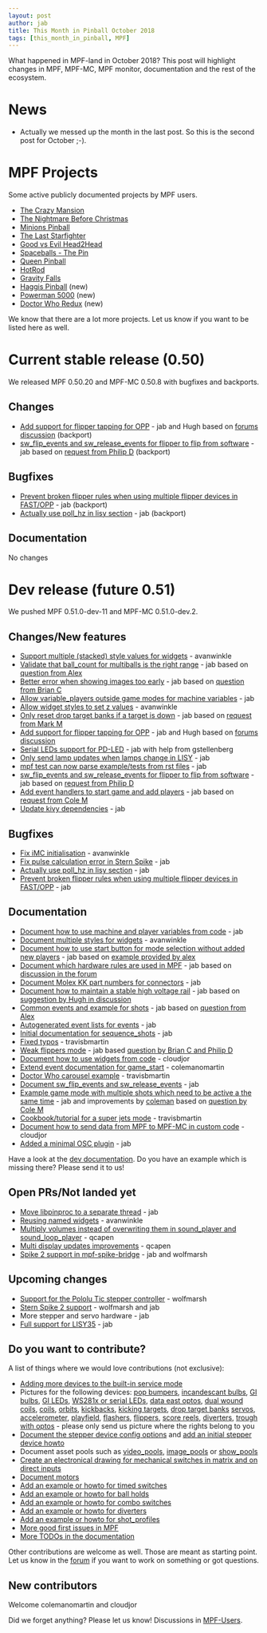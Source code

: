 ```yaml
---
layout: post
author: jab
title: This Month in Pinball October 2018
tags: [this_month_in_pinball, MPF]
---
```

What happened in MPF-land in October 2018?
This post will highlight changes in MPF, MPF-MC, MPF monitor, documentation
and the rest of the ecosystem.

# News

* Actually we messed up the month in the last post. So this is the second post for October ;-).

# MPF Projects

Some active publicly documented projects by MPF users.

* [The Crazy Mansion](https://pinside.com/pinball/forum/topic/the-crazy-mansion-by-the-pinball-amigos)
* [The Nightmare Before Christmas](https://pinside.com/pinball/forum/topic/the-nightmare-before-christmas)
* [Minions Pinball](https://pinside.com/pinball/forum/topic/we-are-building-a-minions-pinball-updates-every-friday)
* [The Last Starfighter](https://pinside.com/pinball/forum/topic/southern-california-homebrew-anyone-interested/)
* [Good vs Evil Head2Head](https://pinside.com/pinball/forum/topic/head2head-custom-pinball-machine-good-vs-evil)
* [Spaceballs - The Pin](https://pinside.com/pinball/forum/topic/spaceballs-the-pin/)
* [Queen Pinball](https://pinside.com/pinball/forum/topic/flash-retheme-project/)
* [HotRod](https://pinside.com/pinball/forum/topic/gottlieb-hot-rod-a-tribute-to-classic-em-pinball)
* [Gravity Falls](https://pinside.com/pinball/forum/topic/gravity-falls)
* [Haggis Pinball](https://www.youtube.com/watch?v=Qezv5beKBqM) (new)
* [Powerman 5000](https://github.com/travisbmartin/powerman) (new)
* [Doctor Who Redux](https://github.com/travisbmartin/doctorwho) (new)

We know that there are a lot more projects. Let us know if you want to be listed here as well.

# Current stable release (0.50)

We released MPF 0.50.20 and MPF-MC 0.50.8 with bugfixes and backports.

## Changes

* [Add support for flipper tapping for OPP](https://github.com/missionpinball/mpf/pull/1238) - jab and Hugh based on [forums discussion](https://groups.google.com/forum/#!topic/mpf-users/pKfmv_lmuDc) (backport)
* [sw_flip_events and sw_release_events for flipper to flip from software](https://github.com/missionpinball/mpf/commit/5f84feb6ddc1e1fcdb491f57d38dc8b3c7e8e681) - jab based on [request from Philip D](https://groups.google.com/forum/#!topic/mpf-users/76BQAtIfsZc) (backport)

## Bugfixes

* [Prevent broken flipper rules when using multiple flipper devices in FAST/OPP](https://github.com/missionpinball/mpf/commit/a0162f9ea35abf92a4131ce4f7fa9965b8e5743b) - jab (backport)
* [Actually use poll_hz in lisy section](https://github.com/missionpinball/mpf/pull/1240) - jab (backport)

## Documentation

No changes

# Dev release (future 0.51)

We pushed MPF 0.51.0-dev-11 and MPF-MC 0.51.0-dev.2.

## Changes/New features

* [Support multiple (stacked) style values for widgets](https://github.com/missionpinball/mpf-mc/pull/349) - avanwinkle
* [Validate that ball_count for multiballs is the right range](https://github.com/missionpinball/mpf/pull/1229) - jab based on [question from Alex](https://groups.google.com/forum/#!topic/mpf-users/jQTwpofBysA)
* [Better error when showing images too early](https://github.com/missionpinball/mpf-mc/pull/350) - jab based on [question from Brian C](https://groups.google.com/forum/#!topic/mpf-users/iMivocg70BQ)
* [Allow variable_players outside game modes for machine variables](https://github.com/missionpinball/mpf/pull/1231) - jab
* [Allow widget styles to set z values](https://github.com/missionpinball/mpf-mc/pull/351) - avanwinkle
* [Only reset drop target banks if a target is down](https://github.com/missionpinball/mpf/pull/1236) - jab based on [request from Mark M](https://groups.google.com/forum/#!topic/mpf-users/kHq3dM1PMyo)
* [Add support for flipper tapping for OPP](https://github.com/missionpinball/mpf/pull/1238) - jab and Hugh based on [forums discussion](https://groups.google.com/forum/#!topic/mpf-users/pKfmv_lmuDc)
* [Serial LEDs support for PD-LED](https://github.com/missionpinball/mpf/pull/1239) - jab with help from gstellenberg
* [Only send lamp updates when lamps change in LISY](https://github.com/missionpinball/mpf/commit/a4cd700c488f9290bd4a62cb198d188d75c30da2) - jab
* [mpf test can now parse example/tests from rst files](https://github.com/missionpinball/mpf/commit/89f05214e22bce03b7bcb2047600a11f338053ab) - jab
* [sw_flip_events and sw_release_events for flipper to flip from software](https://github.com/missionpinball/mpf/commit/9a1e6c0f41ccf53645d02804dd0f66eb387a1ee8) - jab based on [request from Philip D](https://groups.google.com/forum/#!topic/mpf-users/76BQAtIfsZc)
* [Add event handlers to start game and add players](https://github.com/missionpinball/mpf/pull/1244) - jab based on [request from Cole M](https://groups.google.com/forum/#!topic/mpf-users/vuUJMdSI2_A)
* [Update kivy dependencies](https://github.com/missionpinball/mpf-mc/pull/354) - jab

## Bugfixes

* [Fix iMC initialisation](https://github.com/missionpinball/mpf-mc/pull/352) - avanwinkle
* [Fix pulse calculation error in Stern Spike](https://github.com/missionpinball/mpf/commit/09f236a40b462cc7e3ea5b7043831b0b8ff1badf) - jab
* [Actually use poll_hz in lisy section](https://github.com/missionpinball/mpf/pull/1240) - jab
* [Prevent broken flipper rules when using multiple flipper devices in FAST/OPP](https://github.com/missionpinball/mpf/commit/16b1a5dc5fd4d3f25764f27e9a0043e1c99f4144) - jab

## Documentation

* [Document how to use machine and player variables from code](https://github.com/missionpinball/mpf/pull/1232) - jab
* [Document multiple styles for widgets](https://github.com/missionpinball/mpf-docs/pull/180) - avanwinkle
* [Document how to use start button for mode selection without added new players](https://github.com/missionpinball/mpf-docs/commit/946426c043a34af7cccd48027fa06fa658799019) - jab based on [example provided by alex](https://groups.google.com/forum/#!topic/mpf-users/e3emzNIxZp0)
* [Document which hardware rules are used in MPF](https://github.com/missionpinball/mpf-docs/commit/d9d95dd66795e2301731eacbc7e1bb7932374f99) - jab based on [discussion in the forum](https://groups.google.com/forum/#!topic/mpf-users/pKfmv_lmuDc)
* [Document Molex KK part numbers for connectors](https://github.com/missionpinball/mpf-docs/commit/4214b32a82f9b4115a6ce831c57ce315fc536578) - jab
* [Document how to maintain a stable high voltage rail](https://github.com/missionpinball/mpf-docs/commit/c1eada55c0c52b009a18b2d5d14431d4d6fce6d6) - jab based on [suggestion by Hugh in discussion](https://groups.google.com/forum/#!topic/mpf-users/7-E62qVTkGA)
* [Common events and example for shots](https://github.com/missionpinball/mpf-docs/commit/2a9a918f6469f9b7b34d08348184fc4925ede93b) - jab based on [question from Alex](https://groups.google.com/forum/#!topic/mpf-users/-BUnwqkcIBE)
* [Autogenerated event lists for events](https://github.com/missionpinball/mpf-docs/commit/08bcd6ae2f11ef4f762976d041338f654c2fe33c) - jab
* [Initial documentation for sequence_shots](https://github.com/missionpinball/mpf-docs/commit/c5fe46c93b3f27bd588d305cf194ddbe201d808c) - jab
* [Fixed typos](https://github.com/missionpinball/mpf-docs/pull/181) - travisbmartin
* [Weak flippers mode](https://github.com/missionpinball/mpf-docs/commit/e13d593671e9e523f78e964ee655a00cae9dad34) - jab based [question by Brian C and Philip D](https://groups.google.com/forum/#!topic/mpf-users/51HrIM0IQrI)
* [Document how to use widgets from code](https://github.com/missionpinball/mpf/pull/1243) - cloudjor
* [Extend event documentation for game_start](https://github.com/missionpinball/mpf/pull/1242) - colemanomartin
* [Doctor Who carousel example](https://github.com/missionpinball/mpf-docs/pull/183) - travisbmartin
* [Document sw_flip_events and sw_release_events](https://github.com/missionpinball/mpf-docs/commit/96f0fc5158a5e12d21dffdb12760d64ed3f2b069) - jab
* [Example game mode with multiple shots which need to be active a the same time](https://github.com/missionpinball/mpf-docs/commit/d6cf7fb5b43844a0425837bb677f473055f213b2) - jab and improvements by [coleman](https://github.com/missionpinball/mpf-docs/pull/184) based on [question by Cole M](https://groups.google.com/forum/#!topic/mpf-users/QnJ_1Hkd-Mk)
* [Cookbook/tutorial for a super jets mode](https://github.com/missionpinball/mpf-docs/pull/185) - travisbmartin
* [Document how to send data from MPF to MPF-MC in custom code](https://github.com/missionpinball/mpf/pull/1245) - cloudjor
* [Added a minimal OSC plugin](https://github.com/missionpinball/mpf/pull/1200) - jab

Have a look at the [dev documentation](https://docs.missionpinball.org/en/dev/).
Do you have an example which is missing there? Please send it to us!

## Open PRs/Not landed yet

* [Move libpinproc to a separate thread](https://github.com/missionpinball/mpf/pull/1195) - jab
* [Reusing named widgets](https://github.com/missionpinball/mpf-mc/pull/353) - avanwinkle
* [Multiply volumes instead of overwriting them in sound_player and sound_loop_player](https://github.com/missionpinball/mpf-mc/pull/333) - qcapen
* [Multi display updates improvements](https://github.com/missionpinball/mpf-mc/pull/323) - qcapen
* [Spike 2 support in mpf-spike-bridge](https://github.com/missionpinball/mpf-spike-bridge/pull/1) - jab and wolfmarsh

## Upcoming changes

* [Support for the Pololu Tic stepper controller](https://github.com/missionpinball/mpf/issues/1217) - wolfmarsh
* [Stern Spike 2 support](https://github.com/missionpinball/mpf/issues/1246) - wolfmarsh and jab
* More stepper and servo hardware - jab
* [Full support for LISY35](https://github.com/missionpinball/mpf/issues/1218) - jab

## Do you want to contribute?

A list of things where we would love contributions (not exclusive):

* [Adding more devices to the built-in service mode](https://github.com/missionpinball/mpf/issues/693)
* Pictures for the following devices: [pop bumpers](https://docs.missionpinball.org/en/dev/mechs/pop_bumpers/index.html),
  [incandescant bulbs](https://docs.missionpinball.org/en/dev/mechs/lights/matrix_lights.html),
  [GI bulbs](https://docs.missionpinball.org/en/dev/mechs/lights/gis.html),
  [GI LEDs](https://docs.missionpinball.org/en/dev/mechs/lights/gis.html),
  [WS281x or serial LEDs](https://docs.missionpinball.org/en/dev/mechs/lights/leds.html),
  [data east optos](docs.missionpinball.org/en/dev/mechs/switches/optos.html),
  [dual wound coils](https://docs.missionpinball.org/en/dev/mechs/coils/dual_wound_coils.html),
  [coils](https://docs.missionpinball.org/en/dev/mechs/coils/index.html),
  [orbits](https://docs.missionpinball.org/en/dev/mechs/loops/index.html),
  [kickbacks](https://docs.missionpinball.org/en/dev/mechs/kickbacks/index.html),
  [kicking targets](https://docs.missionpinball.org/en/dev/mechs/targets/kicking_targets/index.html),
  [drop target banks](https://docs.missionpinball.org/en/dev/mechs/targets/drop_targets/drop_target_bank.html)
  [servos](https://docs.missionpinball.org/en/dev/mechs/servos/index.html),
  [accelerometer](https://docs.missionpinball.org/en/dev/mechs/accelerometers/index.html),
  [playfield](https://docs.missionpinball.org/en/dev/mechs/playfields/index.html),
  [flashers](https://docs.missionpinball.org/en/dev/mechs/lights/flashers.html),
  [flippers](https://docs.missionpinball.org/en/dev/mechs/flippers/index.html),
  [score reels](https://docs.missionpinball.org/en/dev/mechs/score_reels/index.html),
  [diverters](https://docs.missionpinball.org/en/dev/mechs/diverters/index.html),
  [trough with optos](https://docs.missionpinball.org/en/dev/mechs/troughs/index.html) - please only send us picture where the rights belong to you
* [Document the stepper device config options](https://docs.missionpinball.org/en/dev/config/steppers.html) and [add an initial stepper device howto](https://docs.missionpinball.org/en/dev/mechs/steppers/index.html)
* Document asset pools such as [video_pools](https://docs.missionpinball.org/en/dev/config/video_pools.html), [image_pools](https://docs.missionpinball.org/en/dev/config/image_pools.html) or [show_pools](https://docs.missionpinball.org/en/dev/config/show_pools.html)
* [Create an electronical drawing for mechanical switches in matrix and on direct inputs](https://docs.missionpinball.org/en/dev/mechs/switches/mechanical_switches.html)
* [Document motors](https://docs.missionpinball.org/en/dev/mechs/motors/index.html)
* [Add an example or howto for timed switches](https://docs.missionpinball.org/en/dev/game_logic/timed_switches/index.html)
* [Add an example or howto for ball holds](https://docs.missionpinball.org/en/dev/game_logic/ball_holds/index.html)
* [Add an example or howto for combo switches](https://docs.missionpinball.org/en/dev/game_logic/combo_switches/index.html)
* [Add an example or howto for diverters](https://docs.missionpinball.org/en/dev/mechs/diverters/index.html)
* [Add an example or howto for shot_profiles](https://docs.missionpinball.org/en/dev/game_logic/shots/shot_profiles.html)
* [More good first issues in MPF](https://github.com/missionpinball/mpf/issues?q=is%3Aissue+is%3Aopen+label%3A%22good+first+issue%22)
* [More TODOs in the documentation](https://docs.missionpinball.org/en/dev/search.html?q=help_us_to_write_it&check_keywords=yes&area=default)

Other contributions are welcome as well.
Those are meant as starting point.
Let us know in the [forum](https://groups.google.com/forum/#!forum/mpf-users)
if you want to work on something or got questions.

## New contributors

Welcome colemanomartin and cloudjor

Did we forget anything? Please let us know!
Discussions in [MPF-Users](https://groups.google.com/forum/#!forum/mpf-users).
